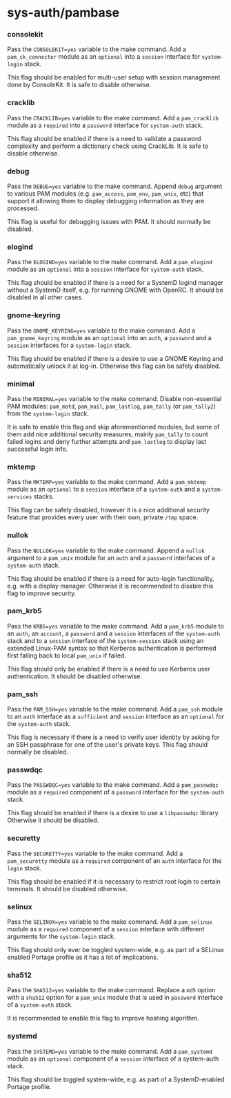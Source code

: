 # sys-auth/pambase

### consolekit
Pass the `CONSOLEKIT=yes` variable to the make command. Add a `pam_ck_connector` module
as an `optional` into a `session` interface for `system-login` stack.

This flag should be enabled for multi-user setup with session management done by ConsoleKit. It is safe to disable otherwise.

### cracklib
Pass the `CRACKLIB=yes` variable to the make command. Add a `pam_cracklib` module as a `required` into a `password` interface for `system-auth` stack.

This flag should be enabled if there is a need to validate a password complexity and perform a dictionary check using CrackLib. It is safe to disable otherwise.

### debug
Pass the `DEBUG=yes` variable to the make command. Append `debug` argument to various PAM modules (e.g. `pam_access`, `pam_env`, `pam_unix`, etc) that support it allowing them to display debugging information as they are processed.

This flag is useful for debugging issues with PAM. It should normally be disabled.

### elogind
Pass the `ELOGIND=yes` variable to the make command. Add a `pam_elogind` module as an `optional` into a `session` interface for `system-auth` stack.

This flag should be enabled if there is a need for a SystemD logind manager without a SystemD itself, e.g. for running GNOME with OpenRC. It should be disabled in all other cases.

### gnome-keyring
Pass the `GNOME_KEYRING=yes` variable to the make command. Add a `pam_gnome_keyring` module as an `optional` into an `auth`, a `password` and a `session` interfaces for a `system-login` stack.

This flag should be enabled if there is a desire to use a GNOME Keyring and automatically unlock it at log-in. Otherwise this flag can be safely disabled.

### minimal
Pass the `MINIMAL=yes` variable to the make command. Disable non-essential PAM modules: `pam_motd`, `pam_mail`, `pam_lastlog`, `pam_tally` (or `pam_tally2`) from the `system-login` stack.

It is safe to enable this flag and skip aforementioned modules, but some of them add nice additional security measures, mainly `pam_tally` to count failed logins and deny further attempts and `pam_lastlog` to display last successful login info.

### mktemp
Pass the `MKTEMP=yes` variable to the make command. Add a `pam_mktemp` module as an `optional` to a `session` interface of a `system-auth` and a `system-services` stacks.

This flag can be safely disabled, however it is a nice additional security feature that provides every user with their own, private `/tmp` space.

### nullok
Pass the `NULLOK=yes` variable to the make command. Append a `nullok` argument to a `pam_unix` module for an `auth` and a `password` interfaces of a `system-auth` stack.

This flag should be enabled if there is a need for auto-login functionality, e.g. with a display manager. Otherwise it is recommended to disable this flag to improve security.

### pam_krb5
Pass the `KRB5=yes` variable to the make command. Add a `pam_krb5` module to an `auth`, an `account`, a `password` and a `session` interfaces of the `system-auth` stack and to a `session` interface of the `system-session` stack using an extended Linux-PAM syntax so that Kerberos authentication is performed first falling back to local `pam_unix` if failed.

This flag should only be enabled if there is a need to use Kerberos user authentication. It should be disabled otherwise.

### pam_ssh
Pass the `PAM_SSH=yes` variable to the make command. Add a `pam_ssh` module to an `auth` interface as a `sufficient` and `session` interface as an `optional` for the `system-auth` stack.

This flag is necessary if there is a need to verify user identity by asking for an SSH passphrase for one of the user's private keys. This flag should normally be disabled.

### passwdqc
Pass the `PASSWDQC=yes` variable to the make command. Add a `pam_passwdqc` module as a `required` component of a `password` interface for the `system-auth` stack.

This flag should be enabled if there is a desire to use a `libpasswdqc` library. Otherwise it should be disabled.

### securetty
Pass the `SECURETTY=yes` variable to the make command. Add a `pam_securetty` module as a `required` component of an `auth` interface for the `login` stack.

This flag should be enabled if it is necessary to restrict root login to certain terminals. It should be disabled otherwise.

### selinux
Pass the `SELINUX=yes` variable to the make command. Add a `pam_selinux` module as a `required` component of a `session` interface with different arguments for the `system-login` stack.

This flag should only ever be toggled system-wide, e.g. as part of a SELinux enabled Portage profile as it has a lot of implications.

### sha512
Pass the `SHA512=yes` variable to the make command. Replace a `md5` option with a `sha512` option for a `pam_unix` module that is used in `password` interface of a `system-auth` stack.

It is recommended to enable this flag to improve hashing algorithm.

### systemd
Pass the `SYSTEMD=yes` variable to the make command. Add a `pam_systemd` module as an `optional` component of a `session` interface of a system-auth stack.

This flag should be toggled system-wide, e.g. as part of a SystemD-enabled Portage profile.
